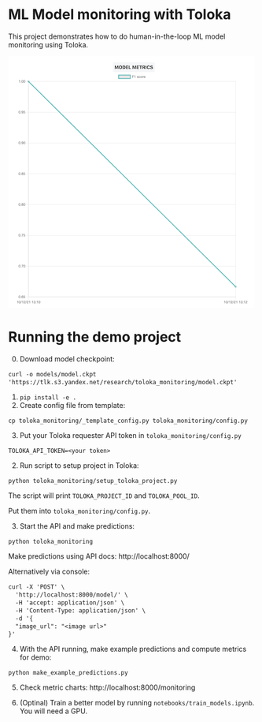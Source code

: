 # ML Model monitoring with Toloka

This project demonstrates how to do human-in-the-loop ML model monitoring using Toloka.

![result preview](preview.png "Result preview")

# Running the demo project

0. Download model checkpoint:
```
curl -o models/model.ckpt 'https://tlk.s3.yandex.net/research/toloka_monitoring/model.ckpt'
```
1. `pip install -e .`
2. Create config file from template:
```
cp toloka_monitoring/_template_config.py toloka_monitoring/config.py
```
3. Put your Toloka requester API token in `toloka_monitoring/config.py`
```
TOLOKA_API_TOKEN=<your token>
```

2. Run script to setup project in Toloka:
```
python toloka_monitoring/setup_toloka_project.py
```
The script will print `TOLOKA_PROJECT_ID` and `TOLOKA_POOL_ID`.

Put them into `toloka_monitoring/config.py`.

3. Start the API and make predictions:
```
python toloka_monitoring
```
Make predictions using API docs: http://localhost:8000/

Alternatively via console:
```
curl -X 'POST' \
  'http://localhost:8000/model/' \
  -H 'accept: application/json' \
  -H 'Content-Type: application/json' \
  -d '{
  "image_url": "<image url>"
}'
```


4. With the API running, make example predictions and compute metrics for demo:
```
python make_example_predictions.py
```

5. Check metric charts: http://localhost:8000/monitoring

6. (Optinal) Train a better model by running `notebooks/train_models.ipynb`. You will need a GPU.

